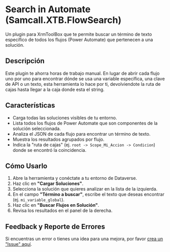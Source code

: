 # Search in Automate (Samcall.XTB.FlowSearch)

Un plugin para XrmToolBox que te permite buscar un término de texto específico de todos los flujos (Power Automate) que pertenecen a una solución.

## Descripción

Este plugin te ahorra horas de trabajo manual. En lugar de abrir cada flujo uno por uno para encontrar dónde se usa una variable específica, una clave de API o un texto, esta herramienta lo hace por ti, 
devolviendote la ruta de cajas hasta llegar a la caja donde esta el string.

## Características

* Carga todas las soluciones visibles de tu entorno.
* Lista todos los flujos de Power Automate que son componentes de la solución seleccionada.
* Analiza el JSON de cada flujo para encontrar un término de texto.
* Muestra los resultados agrupados por flujo.
* Indica la "ruta de cajas" (ej. `root -> Scope_Mi_Accion -> Condicion`) donde se encontró la coincidencia.

## Cómo Usarlo

1.  Abre la herramienta y conéctate a tu entorno de Dataverse.
2.  Haz clic en **"Cargar Soluciones"**.
3.  Selecciona la solución que quieres analizar en la lista de la izquierda.
4.  En el campo **"Término a buscar"**, escribe el texto que deseas encontrar (ej. `mi_variable_global`).
5.  Haz clic en **"Buscar Flujos en Solución"**.
6.  Revisa los resultados en el panel de la derecha.

## Feedback y Reporte de Errores

Si encuentras un error o tienes una idea para una mejora, por favor [crea un "Issue" aquí](https://github.com/TU_USUARIO_DE_GITHUB/Samcall.XTB.FlowSearch/issues).
